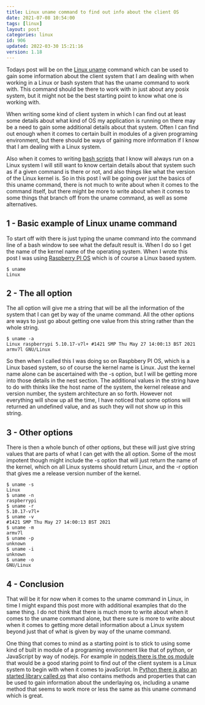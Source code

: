 ```yaml
---
title: Linux uname command to find out info about the client OS
date: 2021-07-08 10:54:00
tags: [linux]
layout: post
categories: linux
id: 906
updated: 2022-03-30 15:21:16
version: 1.18
---
```


Todays post will be on the [Linux uname](https://linux.die.net/man/1/uname) command which can be used to gain some information about the client system that I am dealing with when working in a Linux or bash system that has the uname command to work with. This command should be there to work with in just about any posix system, but it might not be the best starting point to know what one is working with.

When writing some kind of client system in which I can find out at least some details about what kind of OS my application is running on there may be a need to gain some additional details about that system. Often I can find out enough when it comes to certain built in modules of a given programing environment, but there should be ways of gaining more information if I know that I am dealing with a Linux system. 

Also when it comes to writing [bash scripts](/2020/11/27/linux-bash-script/) that I know will always run on a Linux system I will still want to know certain details about that system such as if a given command is there or not, and also things like what the version of the Linux kernel is. So in this post I will be going over just the basics of this uname command, there is not much to write about when it comes to the command itself, but there might be more to write about when it comes to some things that branch off from the uname command, as well as some alternatives.

<!-- more -->

## 1 - Basic example of Linux uname command

To start off with there is just typing the uname command into the command line of a bash window to see what the default result is. When I do so I get the name of the kernel name of the operating system. When I wrote this post I was using [Raspberry PI OS](https://en.wikipedia.org/wiki/Raspberry_Pi_OS) which is of course a Linux based system.

```
$ uname
Linux
```

## 2 - The all option

The all option will give me a string that will be all the information of the system that I can get by way of the uname command. All the other options are ways to just go about getting one value from this string rather than the whole string.

```
$ uname -a
Linux raspberrypi 5.10.17-v7l+ #1421 SMP Thu May 27 14:00:13 BST 2021 armv7l GNU/Linux
```

So then when I called this I was doing so on Raspbbery PI OS, which is a Linux based system, so of course the kernel name is Linux. Just the kernel name alone can be ascertained with the -s option, but I will be getting more into those details in the nest section. The additional values in the string have to do with thinks like the host name of the system, the kernel release and version number, the system architecture an so forth. However not everything will show up all the time, I have noticed that some options will returned an undefined value, and as such they will not show up in this string.

## 3 - Other options

There is then a whole bunch of other options, but these will just give string values that are parts of what I can get with the all option. Some of the most impotent though might include the -s option that will just return the name of the kernel, which on all Linux systems should return Linux, and the -r option that gives me a release version number of the kernel.

```
$ uname -s
Linux
$ uname -n
raspberrypi
$ uname -r
5.10.17-v7l+
$ uname -v
#1421 SMP Thu May 27 14:00:13 BST 2021
$ uname -m
armv7l
$ uname -p
unknown
$ uname -i
unknown
$ uname -o
GNU/Linux

```

## 4 - Conclusion

That will be it for now when it comes to the uname command in Linux, in time I might expand this post more with additional examples that do the same thing. I do not think that there is much more to write about when it comes to the uname command alone, but there sure is more to write about when it comes to getting more detail information about a Linux system beyond just that of what is given by way of the uname command. 

One thing that comes to mind as a starting point is to stick to using some kind of built in module of a programing environment like that of python, or JavaScript by way of nodejs. For example in [nodejs there is the os module](/2019/11/19/nodejs-os/) that would be a good staring point to find out of the client system is a Linux system to begin with when it comes to javaScript. In [Python there is also an started library called os](/2021/01/06/python-standard-library-os/) that also contains methods and properties that can be used to gain information about the underlaying os, including a uname method that seems to work more or less the same as this uname command which is great.
